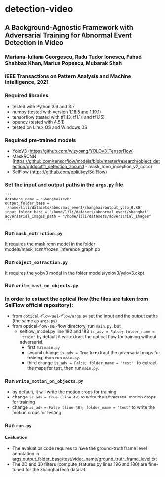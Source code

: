 # detection-video
## A Background-Agnostic Framework with Adversarial Training for Abnormal Event Detection in Video
### Mariana-Iuliana Georgescu, Radu Tudor Ionescu, Fahad Shahbaz Khan, Marius Popescu, Mubarak Shah
### IEEE Transactions on Pattern Analysis and Machine Intelligence, 2021

### Required libraries
- tested with Python 3.6 and 3.7
- numpy (tested with version 1.18.5 and 1.19.1)
- tensorflow (tested with tf1.13, tf1.14 and tf1.15)
- opencv (tested with 4.5.1)
- tested on Linux OS and Windows OS 

### Required pre-trained models
- YoloV3 (https://github.com/wizyoung/YOLOv3_TensorFlow)
- MaskRCNN  (https://github.com/tensorflow/models/blob/master/research/object_detection/g3doc/tf1_detection_zoo.md - mask_rcnn_inception_v2_coco)
- SelFlow (https://github.com/ppliuboy/SelFlow)

### Set the input and output paths in the ```args.py``` file.
    '''
    database_name = 'ShanghaiTech'
    output_folder_base = '/home/lili/datasets/abnormal_event/shanghai/output_yolo_0.80'
    input_folder_base = '/home/lili/datasets/abnormal_event/shanghai'
    adversarial_images_path = "/home/lili/datasets/adversarial_images"
    '''

### Run ```mask_extraction.py```

It requires the mask rcnn model in the folder models/mask_rcnn/frozen_inference_graph.pb

### Run ```object_extraction.py```
It requires the yolov3 model in the folder models/yolov3/yolov3.ckpt

### Run ```write_mask_on_objects.py```

### In order to extract the optical flow (the files are taken from SelFlow official repository):
- from ```optical-flow-sel-flow/args.py``` set the input and the output paths (the same as ```args.py```)
- from optical-flow-sel-flow directory, run ```main.py```, but
    - selflow_model.py line 182 and 183
      ```is_adv = False; folder_name = 'train'```
       by default it will extract the optical flow for training without adversarial.
       - first run ```main.py```
       - second change ```is_adv = True``` to extract the adversarial maps for training, then run ```main.py```.
       - third change ```is_adv = False; folder_name = 'test' ``` to extract the maps for test, then run ```main.py```.
    
### Run ```write_motion_on_objects.py```
- by default, it will write the motion crops for training.
- change ```is_adv = True (line 48)``` to write the adversarial motion crops for training
- change ```is_adv = False (line 48); folder_name = 'test'``` to write the motion crops for testing

### Run ```run.py```


#### Evaluation
- The evaluation code requires to have the ground-truth frame level annotation in args.output_folder_base/test/video_name/ground_truth_frame_level.txt
- The 2D and 3D filters (compute_features.py lines 196 and 180) are fine-tuned for the ShanghaiTech dataset.



